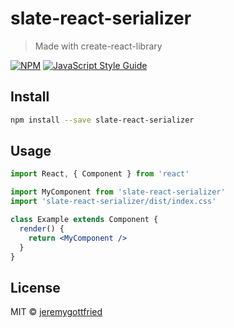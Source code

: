 # slate-react-serializer

> Made with create-react-library

[![NPM](https://img.shields.io/npm/v/slate-react-serializer.svg)](https://www.npmjs.com/package/slate-react-serializer) [![JavaScript Style Guide](https://img.shields.io/badge/code_style-standard-brightgreen.svg)](https://standardjs.com)

## Install

```bash
npm install --save slate-react-serializer
```

## Usage

```jsx
import React, { Component } from 'react'

import MyComponent from 'slate-react-serializer'
import 'slate-react-serializer/dist/index.css'

class Example extends Component {
  render() {
    return <MyComponent />
  }
}
```

## License

MIT © [jeremygottfried](https://github.com/jeremygottfried)

